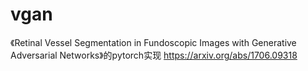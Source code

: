 # vgan
《Retinal Vessel Segmentation in Fundoscopic Images with Generative Adversarial Networks》的pytorch实现
https://arxiv.org/abs/1706.09318
